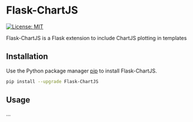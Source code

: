 # Flask-ChartJS
[![License: MIT](https://img.shields.io/badge/License-MIT-yellow.svg)](https://opensource.org/licenses/MIT)

Flask-ChartJS is a Flask extension to include ChartJS plotting in templates


## Installation

Use the Python package manager [pip](https://pip.pypa.io/en/stable) to install Flask-ChartJS.

```bash
pip install --upgrade Flask-ChartJS
```

## Usage

...
